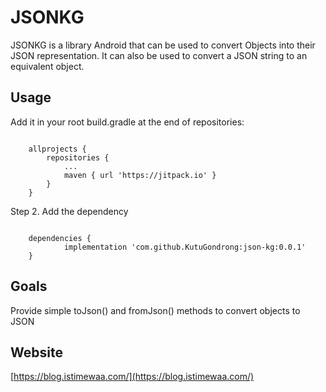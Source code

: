 # JSONKG

JSONKG is a library Android that can be used to convert Objects into their JSON representation. It can also be used to convert a JSON string to an equivalent object. 

## Usage

Add it in your root build.gradle at the end of repositories:

```

	allprojects {
		repositories {
			...
			maven { url 'https://jitpack.io' }
		}
	}

```

Step 2. Add the dependency

```

	dependencies {
	        implementation 'com.github.KutuGondrong:json-kg:0.0.1'
	}

```
## Goals

Provide simple toJson() and fromJson() methods to convert objects to JSON

## Website
[https://blog.istimewaa.com/](https://blog.istimewaa.com/)
